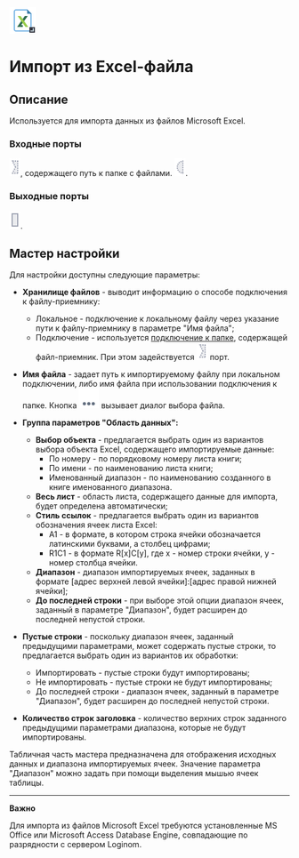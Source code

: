 ![](../../media/app/icons/vendors/importexcelfile.svg)
# Импорт из Excel-файла

## Описание

Используется для импорта данных из файлов Microsoft Excel.

### Входные порты

![](../../media/app/icons/ports/optional_input_connection_inactive.svg), содержащего путь к папке с файлами.
![](../../media/app/icons/ports/optional_input_variable_inactive.svg).

### Выходные порты

![](../../media/app/icons/ports/output_table_inactive.svg).

## Мастер настройки


Для настройки доступны следующие параметры:


*  **Хранилище файлов** - выводит информацию о способе подключения к файлу-приемнику:
    * Локальное - подключение к локальному файлу через указание пути к файлу-приемнику в параметре "Имя файла";
    * Подключение - используется [подключение к папке](../../app/integration/connections/file_databases/files.md), содержащей файл-приемник. При этом задействуется ![](../../media/app/integration/import/optional_input_connection_inactive.svg) порт.

*  **Имя файла** - задает путь к импортируемому файлу при локальном подключении, либо имя файла при использовании подключения к папке. Кнопка ![](../../media/app/icons/toolbar_18/browse.svg) вызывает диалог выбора файла.

*  **Группа параметров "Область данных":**
    * **Выбор объекта** - предлагается выбрать один из вариантов выбора объекта Excel, содержащего импортируемые данные:
      * По номеру - по порядковому номеру листа книги;
      * По имени - по наименованию листа книги;
      * Именованный диапазон - по наименованию созданного в книге именованного диапазона.
    * **Весь лист** - область листа, содержащего данные для импорта, будет определена автоматически;
    * **Стиль ссылок** - предлагается выбрать один из вариантов обозначения ячеек листа Excel:
      * A1 - в формате, в котором строка ячейки обозначается латинскими буквами, а столбец цифрами;
      * R1C1 - в формате R[x]C[y], где x - номер строки ячейки, y - номер столбца ячейки.
    * **Диапазон** - диапазон импортируемых ячеек, заданных в формате [адрес верхней левой ячейки]:[адрес правой нижней ячейки];
    * **До последней строки** - при выборе этой опции диапазон ячеек, заданный в параметре "Диапазон", будет расширен до последней непустой строки.

*  **Пустые строки** - поскольку диапазон ячеек, заданный предыдущими параметрами, может содержать пустые строки, то предлагается выбрать один из вариантов их обработки:
    * Импортировать - пустые строки будут импортированы;
    * Не импортировать - пустые строки не будут импортированы;
    * До последней строки - диапазон ячеек, заданный в параметре "Диапазон", будет расширен до последней непустой строки.

*  **Количество строк заголовка** - количество верхних строк заданного предыдущими параметрами диапазона, которые не будут импортированы.

Табличная часть мастера предназначена для отображения исходных данных и диапазона импортируемых ячеек. Значение параметра "Диапазон" можно задать при помощи выделения мышью ячеек таблицы.

-----

**Важно**

Для импорта из файлов Microsoft Excel требуются установленные MS Office или Microsoft Access Database Engine, совпадающие по разрядности с сервером Loginom.

